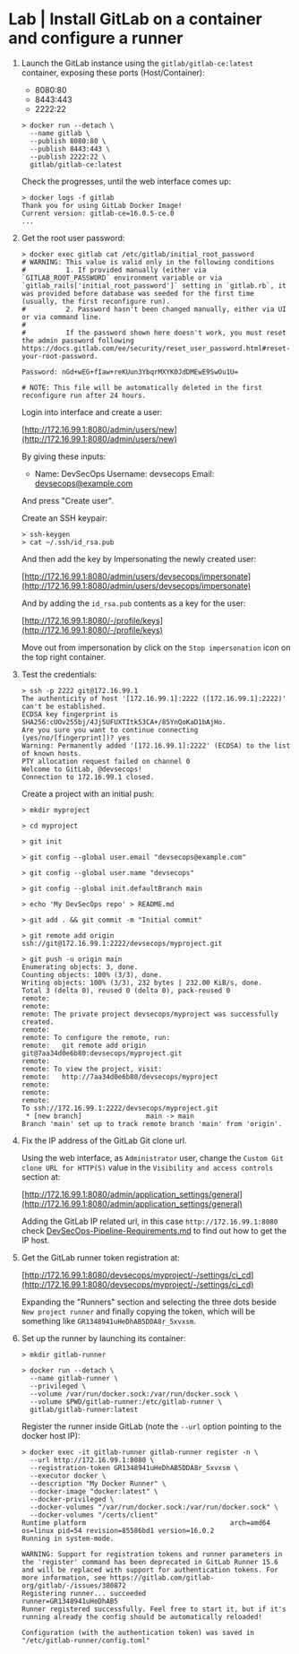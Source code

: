 # Lab | Install GitLab on a container and configure a runner

1. Launch the GitLab instance using the `gitlab/gitlab-ce:latest` container,
   exposing these ports (Host/Container):
   - 8080:80
   - 8443:443
   - 2222:22

   ```console
   > docker run --detach \
     --name gitlab \
     --publish 8080:80 \
     --publish 8443:443 \
     --publish 2222:22 \
     gitlab/gitlab-ce:latest
   ```

   Check the progresses, until the web interface comes up:

   ```console
   > docker logs -f gitlab
   Thank you for using GitLab Docker Image!
   Current version: gitlab-ce=16.0.5-ce.0
   ...
   ```

2. Get the root user password:

   ```console
   > docker exec gitlab cat /etc/gitlab/initial_root_password
   # WARNING: This value is valid only in the following conditions
   #          1. If provided manually (either via `GITLAB_ROOT_PASSWORD` environment variable or via `gitlab_rails['initial_root_password']` setting in `gitlab.rb`, it was provided before database was seeded for the first time (usually, the first reconfigure run).
   #          2. Password hasn't been changed manually, either via UI or via command line.
   #
   #          If the password shown here doesn't work, you must reset the admin password following https://docs.gitlab.com/ee/security/reset_user_password.html#reset-your-root-password.

   Password: nGd+wEG+fIaw+reKUun3YbqrMXYK0JdDMEwE9SwOu1U=

   # NOTE: This file will be automatically deleted in the first reconfigure run after 24 hours.
   ```

   Login into interface and create a user:

   [http://172.16.99.1:8080/admin/users/new](http://172.16.99.1:8080/admin/users/new)

   By giving these inputs:

   - Name: DevSecOps
     Username: devsecops
     Email: devsecops@example.com

   And press "Create user".

   Create an SSH keypair:

   ```console
   > ssh-keygen
   > cat ~/.ssh/id_rsa.pub
   ```

   And then add the key by Impersonating the newly created user:

   [http://172.16.99.1:8080/admin/users/devsecops/impersonate](http://172.16.99.1:8080/admin/users/devsecops/impersonate)

   And by adding the `id_rsa.pub` contents as a key for the user:

   [http://172.16.99.1:8080/-/profile/keys](http://172.16.99.1:8080/-/profile/keys)

   Move out from impersonation by click on the `Stop impersonation` icon on the
   top right container.

3. Test the credentials:

   ```console
   > ssh -p 2222 git@172.16.99.1
   The authenticity of host '[172.16.99.1]:2222 ([172.16.99.1]:2222)' can't be established.
   ECDSA key fingerprint is SHA256:cUOv255bj/4Jj5UFUXTItk53CA+/85YnQoKaD1bAjHo.
   Are you sure you want to continue connecting (yes/no/[fingerprint])? yes
   Warning: Permanently added '[172.16.99.1]:2222' (ECDSA) to the list of known hosts.
   PTY allocation request failed on channel 0
   Welcome to GitLab, @devsecops!
   Connection to 172.16.99.1 closed.
   ```

   Create a project with an initial push:

   ```console
   > mkdir myproject

   > cd myproject

   > git init

   > git config --global user.email "devsecops@example.com"

   > git config --global user.name "devsecops"

   > git config --global init.defaultBranch main

   > echo 'My DevSecOps repo' > README.md

   > git add . && git commit -m "Initial commit"

   > git remote add origin ssh://git@172.16.99.1:2222/devsecops/myproject.git

   > git push -u origin main
   Enumerating objects: 3, done.
   Counting objects: 100% (3/3), done.
   Writing objects: 100% (3/3), 232 bytes | 232.00 KiB/s, done.
   Total 3 (delta 0), reused 0 (delta 0), pack-reused 0
   remote:
   remote:
   remote: The private project devsecops/myproject was successfully created.
   remote:
   remote: To configure the remote, run:
   remote:   git remote add origin git@7aa34d0e6b80:devsecops/myproject.git
   remote:
   remote: To view the project, visit:
   remote:   http://7aa34d0e6b80/devsecops/myproject
   remote:
   remote:
   remote:
   To ssh://172.16.99.1:2222/devsecops/myproject.git
    * [new branch]                main -> main
   Branch 'main' set up to track remote branch 'main' from 'origin'.
   ```

4. Fix the IP address of the GitLab Git clone url.

   Using the web interface, as `Administrator` user, change the `Custom Git clone
   URL for HTTP(S)` value in the `Visibility and access controls` section at:

   [http://172.16.99.1:8080/admin/application_settings/general](http://172.16.99.1:8080/admin/application_settings/general)

   Adding the GitLab IP related url, in this case `http://172.16.99.1:8080`
   check [DevSecOps-Pipeline-Requirements.md](DevSecOps-Pipeline-Requirements.md)
   to find out how to get the IP host.

5. Get the GitLab runner token registration at:

   [http://172.16.99.1:8080/devsecops/myproject/-/settings/ci_cd](http://172.16.99.1:8080/devsecops/myproject/-/settings/ci_cd)

   Expanding the "Runners" section and selecting the three dots beside `New
   project runner` and finally copying the token, which will be something like
   `GR1348941uHeDhAB5DDA8r_5xvxsm`.

6. Set up the runner by launching its container:

   ```console
   > mkdir gitlab-runner

   > docker run --detach \
     --name gitlab-runner \
     --privileged \
     --volume /var/run/docker.sock:/var/run/docker.sock \
     --volume $PWD/gitlab-runner:/etc/gitlab-runner \
     gitlab/gitlab-runner:latest
   ```

   Register the runner inside GitLab (note the `--url` option pointing to the
   docker host IP):

   ```console
   > docker exec -it gitlab-runner gitlab-runner register -n \
     --url http://172.16.99.1:8080 \
     --registration-token GR1348941uHeDhAB5DDA8r_5xvxsm \
     --executor docker \
     --description "My Docker Runner" \
     --docker-image "docker:latest" \
     --docker-privileged \
     --docker-volumes "/var/run/docker.sock:/var/run/docker.sock" \
     --docker-volumes "/certs/client"
   Runtime platform                                    arch=amd64 os=linux pid=54 revision=85586bd1 version=16.0.2
   Running in system-mode.

   WARNING: Support for registration tokens and runner parameters in the 'register' command has been deprecated in GitLab Runner 15.6 and will be replaced with support for authentication tokens. For more information, see https://gitlab.com/gitlab-org/gitlab/-/issues/380872
   Registering runner... succeeded                     runner=GR1348941uHeDhAB5
   Runner registered successfully. Feel free to start it, but if it's running already the config should be automatically reloaded!

   Configuration (with the authentication token) was saved in "/etc/gitlab-runner/config.toml"
   ```
